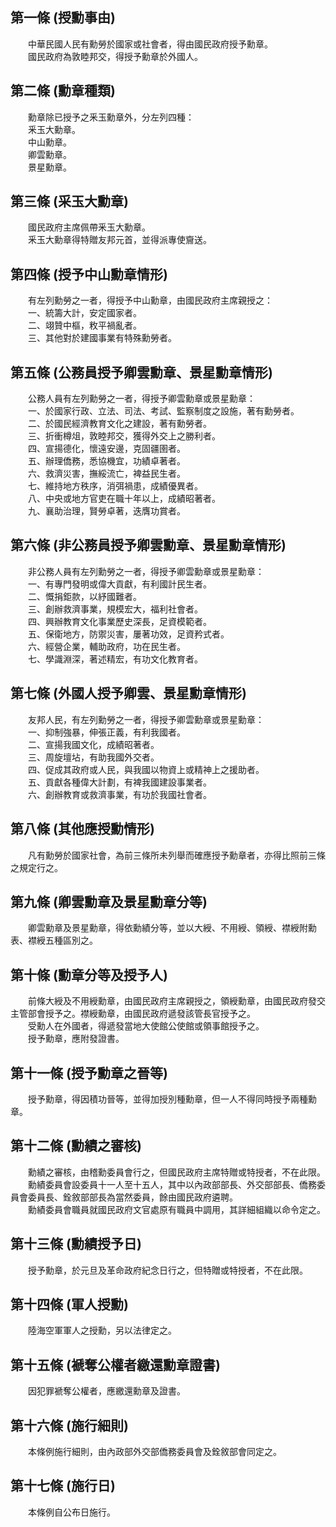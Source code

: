 第一條 (授勳事由)
-----------------
　　中華民國人民有勳勞於國家或社會者，得由國民政府授予勳章。  
　　國民政府為敦睦邦交，得授予勳章於外國人。  


第二條 (勳章種類)
-----------------
　　勳章除已授予之釆玉勳章外，分左列四種：  
　　釆玉大勳章。  
　　中山勳章。  
　　卿雲勳章。  
　　景星勳章。  


第三條 (采玉大勳章)
-------------------
　　國民政府主席佩帶釆玉大勳章。  
　　釆玉大勳章得特贈友邦元首，並得派專使齎送。  


第四條 (授予中山勳章情形)
-------------------------
　　有左列勳勞之一者，得授予中山勳章，由國民政府主席親授之：  
　　一、統籌大計，安定國家者。  
　　二、翊贊中樞，敉平禍亂者。  
　　三、其他對於建國事業有特殊勳勞者。  


第五條 (公務員授予卿雲勳章、景星勳章情形)
-----------------------------------------
　　公務人員有左列勳勞之一者，得授予卿雲勳章或景星勳章：  
　　一、於國家行政、立法、司法、考試、監察制度之設施，著有勳勞者。  
　　二、於國民經濟教育文化之建設，著有勳勞者。  
　　三、折衝樽俎，敦睦邦交，獲得外交上之勝利者。  
　　四、宣揚德化，懷遠安邊，克固疆圉者。  
　　五、辦理僑務，悉協機宜，功績卓著者。  
　　六、救濟災害，撫綏流亡，裨益民生者。  
　　七、維持地方秩序，消弭禍患，成績優異者。  
　　八、中央或地方官吏在職十年以上，成績昭著者。  
　　九、襄助治理，賢勞卓著，迭膺功賞者。  


第六條 (非公務員授予卿雲勳章、景星勳章情形)
-------------------------------------------
　　非公務人員有左列勳勞之一者，得授予卿雲勳章或景星勳章：  
　　一、有專門發明或偉大貢獻，有利國計民生者。  
　　二、慨捐鉅款，以紓國難者。  
　　三、創辦救濟事業，規模宏大，福利社會者。  
　　四、興辦教育文化事業歷史深長，足資模範者。  
　　五、保衛地方，防禦災害，屢著功效，足資矜式者。  
　　六、經營企業，輔助政府，功在民生者。  
　　七、學識淵深，著述精宏，有功文化教育者。  


第七條 (外國人授予卿雲、景星勳章情形)
-------------------------------------
　　友邦人民，有左列勳勞之一者，得授予卿雲勳章或景星勳章：  
　　一、抑制強暴，伸張正義，有利我國者。  
　　二、宣揚我國文化，成績昭著者。  
　　三、周旋壇坫，有助我國外交者。  
　　四、促成其政府或人民，與我國以物資上或精神上之援助者。  
　　五、貢獻各種偉大計劃，有裨我國建設事業者。  
　　六、創辦教育或救濟事業，有功於我國社會者。  


第八條 (其他應授勳情形)
-----------------------
　　凡有勳勞於國家社會，為前三條所未列舉而確應授予勳章者，亦得比照前三條之規定行之。  


第九條 (卿雲勳章及景星勳章分等)
-------------------------------
　　卿雲勳章及景星勳章，得依勳績分等，並以大綬、不用綬、領綬、襟綬附勳表、襟綬五種區別之。  


第十條 (勳章分等及授予人)
-------------------------
　　前條大綬及不用綬勳章，由國民政府主席親授之，領綬勳章，由國民政府發交主管部會授予之。襟綬勳章，由國民政府遞發該管長官授予之。  
　　受勳人在外國者，得遞發當地大使館公使館或領事館授予之。  
　　授予勳章，應附發證書。  


第十一條 (授予勳章之晉等)
-------------------------
　　授予勳章，得因積功晉等，並得加授別種勳章，但一人不得同時授予兩種勳章。  


第十二條 (勳績之審核)
---------------------
　　勳績之審核，由稽勳委員會行之，但國民政府主席特贈或特授者，不在此限。  
　　勳績委員會設委員十一人至十五人，其中以內政部部長、外交部部長、僑務委員會委員長、銓敘部部長為當然委員，餘由國民政府遴聘。  
　　勳績委員會職員就國民政府文官處原有職員中調用，其詳細組織以命令定之。  


第十三條 (勳績授予日)
---------------------
　　授予勳章，於元旦及革命政府紀念日行之，但特贈或特授者，不在此限。  


第十四條 (軍人授勳)
-------------------
　　陸海空軍軍人之授勳，另以法律定之。  


第十五條 (褫奪公權者繳還勳章證書)
---------------------------------
　　因犯罪褫奪公權者，應繳還勳章及證書。  


第十六條 (施行細則)
-------------------
　　本條例施行細則，由內政部外交部僑務委員會及銓敘部會同定之。  


第十七條 (施行日)
-----------------
　　本條例自公布日施行。